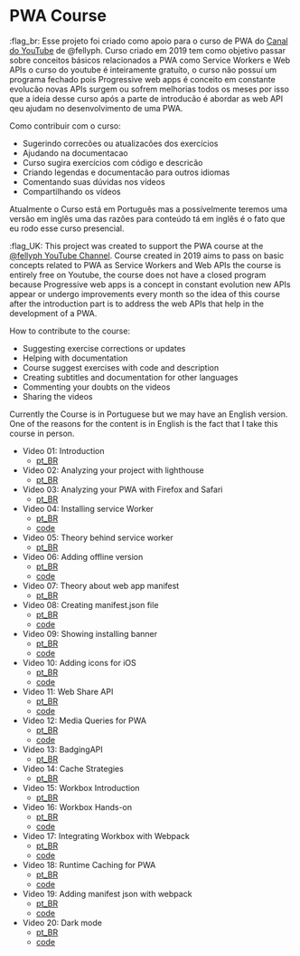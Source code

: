 # PWA Course

:flag_br: Esse projeto foi criado como apoio para o curso de PWA do [Canal do YouTube](https://www.youtube.com/channel/UCPaufJocHYVHj44iwXG95PA) de @fellyph. Curso criado em 2019 tem como objetivo passar sobre conceitos básicos relacionados a PWA como Service Workers e Web APIs o curso do youtube é inteiramente gratuíto, o curso não possuí um programa fechado pois Progressive web apps é conceito em constante evolucão novas APIs surgem ou sofrem melhorias todos os meses por isso que a ideia desse curso após a parte de introducão é abordar as web API qeu ajudam no desenvolvimento de uma PWA.

Como contribuir com o curso:
 - Sugerindo correcões ou atualizacões dos exercícios
 - Ajudando na documentacao
 - Curso sugira exercícios com código e descricão
 - Criando legendas e documentacão para outros idiomas
 - Comentando suas dúvidas nos vídeos
 - Compartilhando os vídeos

Atualmente o Curso está em Português mas a possívelmente teremos uma versão em inglês uma das razões para conteúdo tá em inglês é o fato que eu rodo esse curso presencial.

:flag_UK: This project was created to support the PWA course at the [@fellyph YouTube Channel](https://www.youtube.com/channel/UCPaufJocHYVHj44iwXG95PA). Course created in 2019 aims to pass on basic concepts related to PWA as Service Workers and Web APIs the course is entirely free on Youtube, the course does not have a closed program because Progressive web apps is a concept in constant evolution new APIs appear or undergo improvements every month so the idea of this course after the introduction part is to address the web APIs that help in the development of a PWA.

How to contribute to the course:
  - Suggesting exercise corrections or updates
  - Helping with documentation
  - Course suggest exercises with code and description
  - Creating subtitles and documentation for other languages
  - Commenting your doubts on the videos
  - Sharing the videos

Currently the Course is in Portuguese but we may have an English version. One of the reasons for the content is in English is the fact that I take this course in person.

- Video 01: Introduction
  - [pt_BR](https://www.youtube.com/watch?v=Bil163XI1Hk)
- Video 02: Analyzing your project with lighthouse
  - [pt_BR](https://www.youtube.com/watch?v=qEzOCj4pHqk)
- Video 03: Analyzing your PWA with Firefox and Safari
  - [pt_BR](https://www.youtube.com/watch?v=7ZUYT9h1lvQ)
- Video 04: Installing service Worker
  - [pt_BR](https://www.youtube.com/watch?v=-SAdRpT-WxY)
  - [code](https://github.com/fellyph/pwa-tutorial/tree/video/instalando_service_worker)
- Video 05: Theory behind service worker
  - [pt_BR](https://www.youtube.com/watch?v=-e1QhTr1gr8)
- Video 06: Adding offline version
  - [pt_BR](https://www.youtube.com/watch?v=NLObDGghNJo)
  - [code](https://github.com/fellyph/pwa-tutorial/tree/video/instalando_service_worker)
- Video 07: Theory about web app manifest
  - [pt_BR](https://www.youtube.com/watch?v=fUT5XIwSkCc)
- Video 08: Creating manifest.json file
  - [pt_BR](https://www.youtube.com/watch?v=Qhu-qy1rNt4)
  - [code](https://github.com/fellyph/pwa-tutorial/tree/video/app_manifest_05)
- Video 09: Showing installing banner
  - [pt_BR](https://www.youtube.com/watch?v=BmcTsIZU2v8)
  - [code](https://github.com/fellyph/pwa-tutorial/tree/video/adding_homebutton_07)
- Video 10: Adding icons for iOS
  - [pt_BR](https://www.youtube.com/watch?v=ui4AYe4lktU)
  - [code](https://github.com/fellyph/pwa-tutorial/tree/video/ios_tags_09)
- Video 11: Web Share API
  - [pt_BR](https://www.youtube.com/watch?v=6FqzhZs2RE8)
  - [code](https://github.com/fellyph/pwa-tutorial/tree/video/web_share_api)
- Video 12: Media Queries for PWA
  - [pt_BR](https://youtu.be/fQ8euD8hfYA)
  - [code](https://github.com/fellyph/pwa-tutorial/tree/video/add_media_query_08)
- Video 13: BadgingAPI
  - [pt_BR](https://youtu.be/c4qVAklgHuU)
- Video 14: Cache Strategies
  - [pt_BR](https://youtu.be/fcWgzQ1XVyQ)
- Video 15: Workbox Introduction
  - [pt_BR](https://youtu.be/Pmv-8_tPqy4)
- Video 16: Workbox Hands-on
  - [pt_BR](https://youtu.be/ZtXPQ8kfFw4)
  - [code](https://github.com/fellyph/pwa-tutorial/tree/video/workbox_cli_14)
- Video 17: Integrating Workbox with Webpack
  - [pt_BR](https://youtu.be/g-15jsT7PX8)
  - [code](https://github.com/fellyph/pwa-tutorial/tree/video/workbox_webpack_17)
- Video 18: Runtime Caching for PWA
  -  [pt_BR](https://youtu.be/K26OWGMrkjg)
  -  [code](https://github.com/fellyph/pwa-tutorial/tree/video/workbox_webpack_runTime_18)
- Video 19: Adding manifest json with webpack
  - [pt_BR](https://youtu.be/sfcSQt0UNOg)
  - [code](https://github.com/fellyph/pwa-tutorial/tree/video/manifest_webpack_18)
- Video 20: Dark mode
  - [pt_BR](https://youtu.be/Kh4ACO2c7ec)
  - [code](https://github.com/fellyph/pwa-tutorial/tree/video/dark_mode_20)
